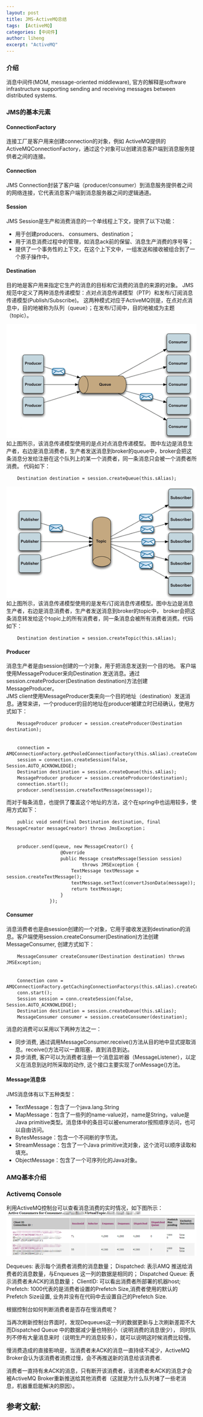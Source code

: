 ```yaml
---
layout: post
title: JMS-ActiveMQ总结
tags:  [ActiveMQ]
categories: [中间件]
author: liheng
excerpt: "ActiveMQ"
---
```

### 介绍

消息中间件(MOM, message-oriented middleware), 官方的解释是software infrastructure supporting sending and receiving messages between distributed systems.

### JMS的基本元素
#### ConnectionFactory
连接工厂是客户用来创建connection的对象，例如 ActiveMQ提供的ActiveMQConnectionFactory，通过这个对象可以创建消息客户端到消息服务提供者之间的连接。

#### Connection
JMS Connection封装了客户端（producer/consumer）到消息服务提供者之间的网络连接，它代表消息客户端到消息服务器之间的逻辑通道。

#### Session
JMS Session是生产和消费消息的一个单线程上下文，提供了以下功能：
*   用于创建producers、 consumers、destination；
*   用于消息消费过程中的管理，如消息ack前的保留、消息生产消费的序号等；
*   提供了一个事务性的上下文，在这个上下文中，一组发送和接收被组合到了一个原子操作中。

#### Destination
目的地是客户用来指定它生产的消息的目标和它消费的消息的来源的对象。
JMS规范中定义了两种消息传递模型：点对点消息传递模型（PTP）和发布/订阅消息传递模型(Publish/Subscribe)。
这两种模式对应于ActiveMQ则是，在点对点消息中，目的地被称为队列（queue）；在发布/订阅中，目的地被成为主题（topic）。

![amqPtp](/images/activemq/amq_ptp.png)
如上图所示，该消息传递模型使用的是点对点消息传递模型。
图中左边是消息生产者，右边是消息消费者，生产者发送消息到broker的queue中，broker会把这条消息分发给注册在这个队列上的某一个消费者，同一条消息只会被一个消费者所消费。
代码如下：
```
    Destination destination = session.createQueue(this.sAlias);
```

![amqPubSub](/images/activemq/amq_pubsub.png)
如上图所示，该消息传递模型使用的是发布/订阅消息传递模型。图中左边是消息生产者，右边是消息消费者，生产者发送消息到broker的topic中，
broker会把这条消息转发给这个topic上的所有消费者，同一条消息会被所有消费者消费。代码如下：
```
    Destination destination = session.createTopic(this.sAlias);
```

#### Producer
消息生产者是由session创建的一个对象，用于把消息发送到一个目的地。
客户端使用MessageProducer来向Destination 发送消息。通过session.createProducer(Destination destination)方法创建MessageProducer。  
JMS client使用MessageProducer类来向一个目的地址（destination）发送消息。通常来讲，一个producer的目的地址在producer被建立时已经确认，使用方式如下：
```
    MessageProducer producer = session.createProducer(Destination destination);


    connection = AMQConnectionFactory.getPooledConnectionFactory(this.sAlias).createConnection();
    session = connection.createSession(false, Session.AUTO_ACKNOWLEDGE);
    Destination destination = session.createQueue(this.sAlias);
    MessageProducer producer = session.createProducer(destination);
    connection.start();
    producer.send(session.createTextMessage(message));
```

而对于每条消息，也提供了覆盖这个地址的方法，这个在spring中也运用较多，使用方式如下：
```
    public void send(final Destination destination, final MessageCreator messageCreator) throws JmsException；
    
    
    producer.send(queue, new MessageCreator() {
                    @Override
                    public Message createMessage(Session session)
                            throws JMSException {
                        TextMessage textMessage = session.createTextMessage();
                        textMessage.setText(convertJsonData(message));
                        return textMessage;
                    }
                });
```

#### Consumer
消息消费者也是由session创建的一个对象，它用于接收发送到destination的消息。客户端使用session.createConsumer(Destination)方法创建MessageConsumer, 创建方式如下：
```
    MessageConsumer createConsumer(Destination destination) throws JMSException;
    
    
    Connection conn = AMQConnectionFactory.getCachingConnectionFactorys(this.sAlias).createConnection();
    conn.start();
    Session session = conn.createSession(false, Session.AUTO_ACKNOWLEDGE);
    Destination destination = session.createQueue(this.sAlias);
    MessageConsumer consumer = session.createConsumer(destination);
```

消息的消费可以采用以下两种方法之一：

*   同步消费, 通过调用MessageConsumer.receive()方法从目的地中显式提取消息。receive()方法可以一直阻塞，直到消息到达。
*   异步消费, 客户可以为消费者注册一个消息监听器（MessageListener），以定义在消息到达时所采取的动作, 这个接口主要实现了onMessage()方法。


#### Message消息体
JMS消息体有以下五种类型：

*   TextMessage：包含了一个java.lang.String
*   MapMessage：包含了一些列的name-value对，name是String，value是Java primitive类型。消息体中的条目可以被enumerator按照顺序访问，也可以自由访问。
*   BytesMessage：包含一个不间断的字节流。
*   StreamMessage：包含了一个Java primitive流对象，这个流可以顺序读取和填充。
*   ObjectMessage：包含了一个可序列化的Java对象。

### AMQ基本介绍

### Activemq Console
利用ActiveMQ控制台可以查看消息消费的实时情况，如下图所示：
![amqConsole](/images/activemq/amq_console.png)

Dequeues: 表示每个消费者消费的消息数量；
Dispatched: 表示AMQ 推送给消费者的消息数量，与Enqueues 这一列的数据是相同的；
Dispatched Queue: 表示消费者未ACK的消息数量；
ClientID: 可以看出消费者所部署的机器host; 
Prefetch: 1000代表的是消费者设置的Prefetch Size,消费者使用的默认的Prefetch Size设置, 业务并没有在代码中去设置自己的Prefetch Size. 

根据控制台如何判断消费者是否存在慢消费呢？

当再次刷新控制台界面时，发现Dequeues这一列的数据更新与上次刷新差距不大而Dispatched Queue 中的数据减少量也特别小（说明消费的消息很少），
同时队列不停有大量消息来时（说明生产的消息较多），就可以说明这时候消费比较慢。

慢消费造成的直接影响是，当消费者未ACK的消息一直持续不减少，ActiveMQ Broker会认为该消费者消费过慢，会不再推送新的消息给该消费者.


消费者一直持有未ACK的消息，只有断开该消费者，该消费者未ACK的消息才会被ActiveMQ Broker重新推送给其他消费者（这就是为什么队列堵了一些老消息，机器重启能解决的原因）。

## 参考文献:

